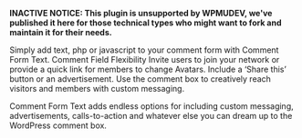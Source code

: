 **INACTIVE NOTICE: This plugin is unsupported by WPMUDEV, we've published it here for those technical types who might want to fork and maintain it for their needs.**


Simply add text, php or javascript to your comment form with Comment Form Text.
Comment Field Flexibility
Invite users to join your network or provide a quick link for members to change Avatars. Include a ‘Share this’ button or an advertisement. Use the comment box to creatively reach visitors and members with custom messaging.


Comment Form Text adds endless options for including custom messaging, advertisements, calls-to-action and whatever else you can dream up to the WordPress comment box.
